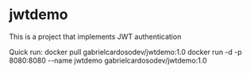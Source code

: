 # jwtdemo
 This is a project that implements JWT authentication
 
Quick run:
docker pull gabrielcardosodev/jwtdemo:1.0
docker run -d -p 8080:8080 --name jwtdemo gabrielcardosodev/jwtdemo:1.0
